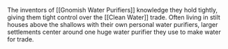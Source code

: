 The inventors of [[Gnomish Water Purifiers]] knowledge they hold tightly, giving them tight control over the [[Clean Water]] trade. Often living in stilt houses above the shallows with their own personal water purifiers, larger settlements center around one huge water purifier they use to make water for trade.
